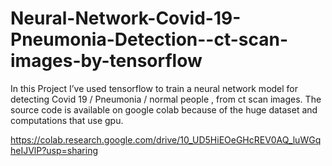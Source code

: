 # Neural-Network-Covid-19-Pneumonia-Detection--ct-scan-images-by-tensorflow

In this Project I’ve used tensorflow to train a neural network model for detecting Covid 19 / Pneumonia / normal people , from ct scan images. The source code is available on google colab because of the huge dataset and computations that use gpu.

https://colab.research.google.com/drive/10_UD5HiEOeGHcREV0AQ_luWGqheIJVlP?usp=sharing
